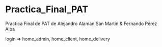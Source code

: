 # Practica_Final_PAT
Practica Final de PAT de Alejandro Alaman San Martin &amp; Fernando Pérez Alba

login => home_admin, home_client, home_delivery